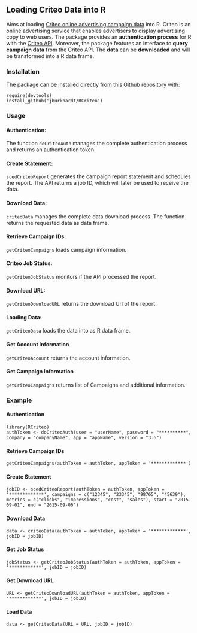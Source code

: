 ## Loading Criteo Data into R ##

Aims at loading [Criteo online advertising campaign data](http://www.criteo.com/) into R. Criteo is an online advertising service that enables advertisers to display advertising copy to web users.
The package provides an **authentication process** for R with the [Criteo API](http://kb.criteo.com/advertising/content/5/27/en/api.html).
Moreover, the package features an interface to **query campaign data** from the Criteo API.
The **data** can be **downloaded** and will be transformed into a R data frame.

### Installation ###

The package can be installed directly from this Github repository with:

`require(devtools)`  
`install_github('jburkhardt/RCriteo')`

### Usage ###

#### Authentication: ####

The function `doCriteoAuth` manages the complete authentication process and returns an authentication token.

#### Create Statement: ####

`scedCriteoReport` generates the campaign report statement and schedules the report.
The API returns a job ID, which will later be used to receive the data.

#### Download Data: ####

`criteoData` manages the complete data download process. The function returns the requested data as data frame.

#### Retrieve Campaign IDs: ####

`getCriteoCampaigns` loads campaign information.

#### Criteo Job Status: ####

`getCriteoJobStatus` monitors if the API processed the report.

#### Download URL: ####

`getCriteoDownloadURL` returns the download Url of the report.

#### Loading Data: ####

`getCriteoData` loads the data into as R data frame.

#### Get Account Information ####

`getCriteoAccount` returns the account information.

#### Get Campaign Information ####

`getCriteoCampaigns` returns list of Campaigns and additional information.

### Example ###

#### Authentication ####
`library(RCriteo)`  
`authToken <- doCriteoAuth(user = "userName",
                            password = "**********",
                            company = "companyName",
                            app = "appName",
                            version = "3.6")`
#### Retrieve Campaign IDs ####
`getCriteoCampaigns(authToken = authToken,
                      appToken = '*************')`
#### Create Statement ####
`jobID <- scedCriteoReport(authToken = authToken,
                      appToken = '*************',
                      campaigns = c("12345", "23345", "98765", "45639"),
                      metrics = c("clicks", "impressions", "cost", "sales"),
                      start = "2015-09-01",
                      end = "2015-09-06")`
#### Download Data ####
`data <- criteoData(authToken = authToken,
                    appToken = '*************',
                    jobID = jobID)`
#### Get Job Status ####
`jobStatus <- getCriteoJobStatus(authToken = authToken,
                            appToken = '************',
                            jobID = jobID)`
#### Get Download URL ####
`URL <- getCriteoDownloadURL(authToken = authToken,
                              appToken = '************',
                              jobID = jobID)`
#### Load Data ####
`data <- getCriteoData(URL = URL,
                        jobID = jobID)`